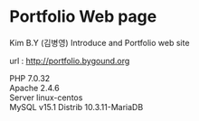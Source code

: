 # Portfolio Web page

Kim B.Y (김병영) Introduce and Portfolio web site

url : http://portfolio.bygound.org

PHP 7.0.32  
Apache 2.4.6  
Server linux-centos  
MySQL v15.1 Distrib 10.3.11-MariaDB  


